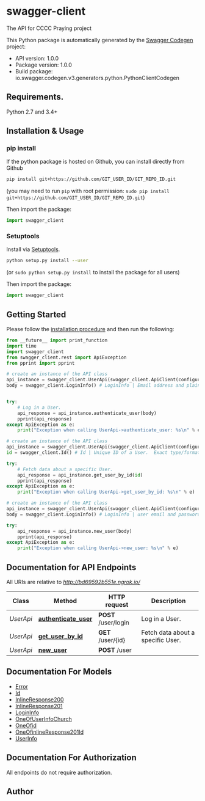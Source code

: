 # swagger-client
The API for CCCC Praying project

This Python package is automatically generated by the [Swagger Codegen](https://github.com/swagger-api/swagger-codegen) project:

- API version: 1.0.0
- Package version: 1.0.0
- Build package: io.swagger.codegen.v3.generators.python.PythonClientCodegen

## Requirements.

Python 2.7 and 3.4+

## Installation & Usage
### pip install

If the python package is hosted on Github, you can install directly from Github

```sh
pip install git+https://github.com/GIT_USER_ID/GIT_REPO_ID.git
```
(you may need to run `pip` with root permission: `sudo pip install git+https://github.com/GIT_USER_ID/GIT_REPO_ID.git`)

Then import the package:
```python
import swagger_client 
```

### Setuptools

Install via [Setuptools](http://pypi.python.org/pypi/setuptools).

```sh
python setup.py install --user
```
(or `sudo python setup.py install` to install the package for all users)

Then import the package:
```python
import swagger_client
```

## Getting Started

Please follow the [installation procedure](#installation--usage) and then run the following:

```python
from __future__ import print_function
import time
import swagger_client
from swagger_client.rest import ApiException
from pprint import pprint

# create an instance of the API class
api_instance = swagger_client.UserApi(swagger_client.ApiClient(configuration))
body = swagger_client.LoginInfo() # LoginInfo | Email address and plain-text password for the User being authenticated.


try:
    # Log in a User.
    api_response = api_instance.authenticate_user(body)
    pprint(api_response)
except ApiException as e:
    print("Exception when calling UserApi->authenticate_user: %s\n" % e)

# create an instance of the API class
api_instance = swagger_client.UserApi(swagger_client.ApiClient(configuration))
id = swagger_client.Id() # Id | Unique ID of a User.  Exact type/format will depend on your implementation but will likely be either an integer or a string. 

try:
    # Fetch data about a specific User.
    api_response = api_instance.get_user_by_id(id)
    pprint(api_response)
except ApiException as e:
    print("Exception when calling UserApi->get_user_by_id: %s\n" % e)

# create an instance of the API class
api_instance = swagger_client.UserApi(swagger_client.ApiClient(configuration))
body = swagger_client.LoginInfo() # LoginInfo | user email and password.

try:
    api_response = api_instance.new_user(body)
    pprint(api_response)
except ApiException as e:
    print("Exception when calling UserApi->new_user: %s\n" % e)
```

## Documentation for API Endpoints

All URIs are relative to *http://bd69592b551e.ngrok.io/*

Class | Method | HTTP request | Description
------------ | ------------- | ------------- | -------------
*UserApi* | [**authenticate_user**](docs/UserApi.md#authenticate_user) | **POST** /user/login | Log in a User.
*UserApi* | [**get_user_by_id**](docs/UserApi.md#get_user_by_id) | **GET** /user/{id} | Fetch data about a specific User.
*UserApi* | [**new_user**](docs/UserApi.md#new_user) | **POST** /user | 

## Documentation For Models

 - [Error](docs/Error.md)
 - [Id](docs/Id.md)
 - [InlineResponse200](docs/InlineResponse200.md)
 - [InlineResponse201](docs/InlineResponse201.md)
 - [LoginInfo](docs/LoginInfo.md)
 - [OneOfUserInfoChurch](docs/OneOfUserInfoChurch.md)
 - [OneOfid](docs/OneOfid.md)
 - [OneOfinlineResponse201Id](docs/OneOfinlineResponse201Id.md)
 - [UserInfo](docs/UserInfo.md)

## Documentation For Authorization

 All endpoints do not require authorization.


## Author


